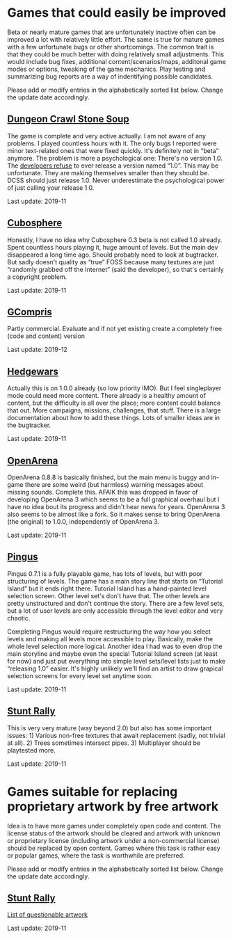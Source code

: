 # Games that could easily be improved

Beta or nearly mature games that are unfortunately inactive often can be improved a lot with relatively little effort.
The same is true for mature games with a few unfortunate bugs or other shortcomings. The common trait is that they could
be much better with doing relatively small adjustments. This would include bug fixes, additional content/scenarios/maps,
additonal game modes or options, tweaking of the game mechanics. Play testing and summarizing bug reports are a way of
indentifying possible candidates.

Please add or modify entries in the alphabetically sorted list below. Change the update date accordingly.

## [Dungeon Crawl Stone Soup](entries/dungeon_crawl_stone_soup.md)

The game is complete and very active actually. I am not aware of any problems. I played countless hours with it. The only
bugs I reported were minor text-related ones that were fixed quickly. It's definitely not in “beta” anymore. The problem
is more a psychological one: There's no version 1.0. The [developers refuse](https://crawl.develz.org/wordpress/faq#version)
to ever release a version named “1.0”. This may be unfortunate. They are making themselves smaller than they should be.
DCSS should just release 1.0. Never underestimate the psychological power of just calling your release 1.0.

Last update: 2019-11

## [Cubosphere](entries/cubosphere.md)

Honestly, I have no idea why Cubosphere 0.3 beta is not called 1.0 already. Spent countless hours playing it, huge amount
of levels. But the main dev disappeared a long time ago. Should probably need to look at bugtracker. But sadly doesn't
quality as “true” FOSS because many textures are just “randomly grabbed off the Internet” (said the developer), so that's
certainly a copyright problem.

Last update: 2019-11

## [GCompris](entries/gcompris.md)

Partly commercial. Evaluate and if not yet existing create a completely free (code and content) version

Last update: 2019-12

## [Hedgewars](entries/hedgewars.md)

Actually this is on 1.0.0 already (so low priority IMO). But I feel singleplayer mode could need more content.
There already is a healthy amount of content, but the difficulty is all over the place; more content could balance that out.
More campaigns, missions, challenges, that stuff. There is a large documentation about how to add these things.
Lots of smaller ideas are in the bugtracker.

Last update: 2019-11

## [OpenArena](entries/openarena.md)

OpenArena 0.8.8 is basically finished, but the main menu is buggy and in-game there are some weird (but harmless) warning
messages about missing sounds. Complete this. AFAIK this was dropped in favor of developing OpenArena 3 which seems to be
a full graphical overhaul but I have no idea bout its progress and didn't hear news for years. OpenArena 3 also seems to be
almost like a fork. So it makes sense to bring OpenArena (the original) to 1.0.0, independently of OpenArena 3.

Last update: 2019-11

## [Pingus](entries/pingus.md)

Pingus 0.7.1 is a fully playable game, has lots of levels, but with poor structuring of levels. The game has a main story
line that starts on “Tutorial Island” but it ends right there. Tutorial Island has a hand-painted level selection screen.
Other level set's don't have that. The other levels are pretty unstructured and don't continue the story. There are
a few level sets, but a lot of user levels are only accessible through the level editor and very chaotic.

Completing Pingus would require restructuring the way how you select levels and making all levels more accessible to play.
Basically, make the whole level selection more logical. Another idea I had was to even drop the main storyline and maybe
even the special Tutorial Island screen (at least for now) and just put everything into simple level sets/level lists
just to make “releasing 1.0” easier. It's highly unlikely we'll find an artist to draw grapical selection screens for
every level set anytime soon.

Last update: 2019-11

## [Stunt Rally](entries/stunt_rally.md)

This is very very mature (way beyond 2.0) but also has some important issues: 1) Various non-free textures that await
replacement (sadly, not trivial at all). 2) Trees sometimes intersect pipes. 3) Multiplayer should be playtested more.

Last update: 2019-11

# Games suitable for replacing proprietary artwork by free artwork

Idea is to have more games under completely open code and content. The license status of the artwork should be cleared
and artwork with unknown or proprietary license (including artwork under a non-commercial license) should be replaced by
open content. Games where this task is rather easy or popular games, where the task is worthwhile are preferred.

Please add or modify entries in the alphabetically sorted list below. Change the update date accordingly.

## [Stunt Rally](entries/stunt_rally.md)

[List of questionable artwork](https://forum.freegamedev.net/viewtopic.php?f=79&t=6911)

Last update: 2019-11
